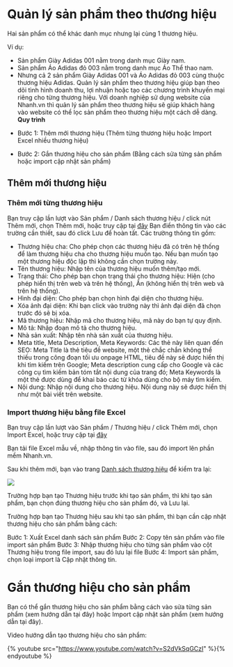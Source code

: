 # Quản lý sản phẩm theo thương hiệu
Hai sản phẩm có thể khác danh mục nhưng lại cùng 1 thương hiệu.

Ví dụ:
* Sản phẩm Giày Adidas 001 nằm trong danh mục Giày nam.
* Sản phẩm Áo Adidas đỏ 003 nằm trong danh mục Áo Thể thao nam.
* Nhưng cả 2 sản phẩm Giày Adidas 001 và Áo Adidas đỏ 003 cùng thuộc thương hiệu Adidas.
Quản lý sản phẩm theo thương hiệu giúp bạn theo dõi tình hình doanh thu, lợi nhuận hoặc tạo các chương trình khuyến mại riêng cho từng thương hiệu.
Với doanh nghiệp sử dụng website của Nhanh.vn thì quản lý sản phẩm theo thương hiệu sẽ giúp khách hàng vào website có thể lọc sản phẩm theo thương hiệu một cách dễ dàng.
**Quy trình** 
- Bước 1: Thêm mới thương hiệu (Thêm từng thương hiệu hoặc Import Excel nhiều thương hiệu)

- Bước 2: Gắn thương hiệu cho sản phẩm (Bằng cách sửa từng sản phẩm hoặc import cập nhật sản phẩm)

## Thêm mới thương hiệu
### Thêm mới từng thương hiệu
Bạn truy cập lần lượt vào Sản phẩm / Danh sách thương hiệu / click nút Thêm mới, chọn Thêm mới, hoặc truy cập tại [đây]()
Bạn điền thông tin vào các trường cần thiết, sau đó click Lưu để hoàn tất. Các trường thông tin gồm:

- Thương hiệu cha: Cho phép chọn các thương hiệu đã có trên hệ thống để làm thương hiệu cha cho thương hiệu muốn tạo. Nếu bạn muốn tạo một thương hiệu độc lập thì không cần chọn trường này.
- Tên thương hiệu: Nhập tên của thương hiệu muốn thêm/tạo mới.
- Trạng thái: Cho phép bạn chọn trạng thái cho thương hiệu: Hiện (cho phép hiển thị trên web và trên hệ thống), Ẩn (không hiển thị trên web và trên hệ thống).
- Hình đại diện: Cho phép bạn chọn hình đại diện cho thương hiệu.
- Xóa ảnh đại diện: Khi bạn click vào trường này thì ảnh đại diện đã chọn trước đó sẽ bị xóa.
- Mã thương hiệu: Nhập mã cho thương hiệu, mã này do bạn tự quy định.
- Mô tả: Nhập đoạn mô tả cho thương hiệu.
- Nhà sản xuất: Nhập tên nhà sản xuất của thương hiệu.
- Meta title, Meta Description, Meta Keywords: Các thẻ này liên quan đến SEO: Meta Title là thẻ tiêu đề website, một thẻ chắc chắn không thể thiếu trong công đoạn tối ưu onpage HTML, tiêu đề này sẽ được hiển thị khi tìm kiếm trên Google; Meta description cung cấp cho Google và các công cụ tìm kiếm bản tóm tắt nội dung của trang đó; Meta Keywords là một thẻ được dùng để khai báo các từ khóa dùng cho bộ máy tìm kiếm.
- Nội dung: Nhập nội dung cho thương hiệu. Nội dung này sẽ được hiển thị như một bài viết trên website.
### Import thương hiệu bằng file Excel
Bạn truy cập lần lượt vào Sản phẩm / Thương hiệu / click Thêm mới, chọn Import Excel, hoặc truy cập tại [đây](https://nhanh.vn/product/brand/index?tab=import)

Bạn tải file Excel mẫu về, nhập thông tin vào file, sau đó import lên phần mềm Nhanh.vn.

Sau khi thêm mới, bạn vào trang [Danh sách thương hiệu](https://nhanh.vn/product/brand/index) để kiểm tra lại:

![](https://raw.githubusercontent.com/nhanhapi/manual/master/docs/san-pham/img/sp-thuonghieu.png)

Trường hợp bạn tạo Thương hiệu trước khi tạo sản phẩm, thì khi tạo sản phẩm, bạn chọn đúng thương hiệu cho sản phẩm đó, và Lưu lại.

Trường hợp bạn tạo Thương hiệu sau khi tạo sản phẩm, thì bạn cần cập nhật thương hiệu cho sản phẩm bằng cách:

Bước 1: Xuất Excel danh sách sản phẩm
Bước 2: Copy tên sản phẩm vào file import sản phẩm
Bước 3: Nhập thương hiệu cho từng sản phẩm vào cột Thương hiệu trong file import, sau đó lưu lại file
Bước 4: Import sản phẩm, chọn loại import là Cập nhật thông tin.

# Gắn thương hiệu cho sản phẩm

Bạn có thể gắn thương hiệu cho sản phẩm bằng cách vào sửa từng sản phẩm (xem hướng dẫn tại đây) hoặc Import cập nhật sản phẩm (xem hướng dẫn tại đây).

Video hướng dẫn tạo thương hiệu cho sản phẩm:

{% youtube src="https://www.youtube.com/watch?v=S2dVkSqGCzI" %}{% endyoutube %} 

